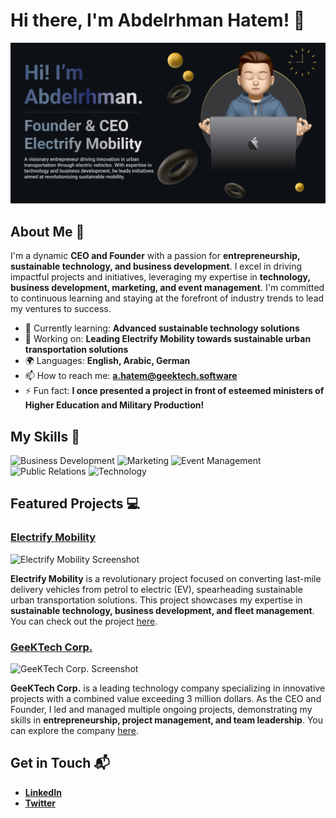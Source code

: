 # Hi there, I'm Abdelrhman Hatem! 👋

![Banner Image](/banner.png)

## About Me 🚀

I'm a dynamic **CEO and Founder** with a passion for **entrepreneurship, sustainable technology, and business development**. I excel in driving impactful projects and initiatives, leveraging my expertise in **technology, business development, marketing, and event management**. I'm committed to continuous learning and staying at the forefront of industry trends to lead my ventures to success.

- 🌱 Currently learning: **Advanced sustainable technology solutions**
- 🔭 Working on: **Leading Electrify Mobility towards sustainable urban transportation solutions**
- 🌍 Languages: **English, Arabic, German**
- 📫 How to reach me: **a.hatem@geektech.software**
- ⚡ Fun fact: **I once presented a project in front of esteemed ministers of Higher Education and Military Production!**

## My Skills 🧠

![Business Development](https://img.shields.io/badge/-Business_Development-ff69b4?style=flat-square&logoColor=white)
![Marketing](https://img.shields.io/badge/-Marketing-ff4500?style=flat-square&logoColor=white)
![Event Management](https://img.shields.io/badge/-Event_Management-00ced1?style=flat-square&logoColor=white)
![Public Relations](https://img.shields.io/badge/-Public_Relations-2e8b57?style=flat-square&logoColor=white)
![Technology](https://img.shields.io/badge/-Technology-1e90ff?style=flat-square&logoColor=white)

## Featured Projects 💻

### [Electrify Mobility](https://electrify.geektech.software)

![Electrify Mobility Screenshot](electrify_mobility_screenshot_url)

**Electrify Mobility** is a revolutionary project focused on converting last-mile delivery vehicles from petrol to electric (EV), spearheading sustainable urban transportation solutions. This project showcases my expertise in **sustainable technology, business development, and fleet management**. You can check out the project [here](electrify_mobility_repository_link).

### [GeeKTech Corp.](https://geektech.software)

![GeeKTech Corp. Screenshot](geektech_corp_screenshot_url)

**GeeKTech Corp.** is a leading technology company specializing in innovative projects with a combined value exceeding 3 million dollars. As the CEO and Founder, I led and managed multiple ongoing projects, demonstrating my skills in **entrepreneurship, project management, and team leadership**. You can explore the company [here](https://geektech.software).

## Get in Touch 📬

- **[LinkedIn](https://www.linkedin.com/in/abdelrhmanhatem/)**
- **[Twitter](your_twitter_profile_link)**

